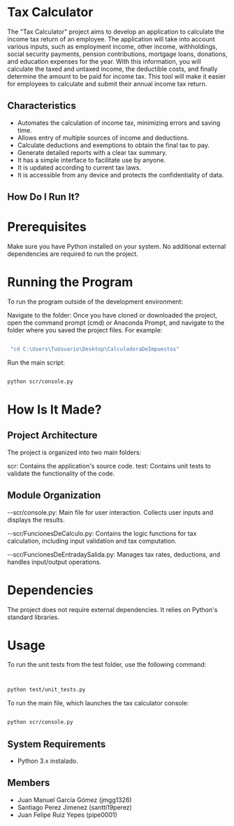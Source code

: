 # Tax Calculator
The "Tax Calculator" project aims to develop an application to calculate the income tax return of an employee. The application will take into account various inputs, such as employment income, other income, withholdings, social security payments, pension contributions, mortgage loans, donations, and education expenses for the year. With this information, you will calculate the taxed and untaxed income, the deductible costs, and finally determine the amount to be paid for income tax. This tool will make it easier for employees to calculate and submit their annual income tax return.

## Characteristics

- Automates the calculation of income tax, minimizing errors and saving time.
- Allows entry of multiple sources of income and deductions.
- Calculate deductions and exemptions to obtain the final tax to pay.
- Generate detailed reports with a clear tax summary.
- It has a simple interface to facilitate use by anyone.
- It is updated according to current tax laws.
- It is accessible from any device and protects the confidentiality of data.

 ## How Do I Run It?
 # Prerequisites
Make sure you have Python installed on your system. No additional external dependencies are required to run the project.

 # Running the Program
To run the program outside of the development environment:

Navigate to the folder: Once you have cloned or downloaded the project, open the command prompt (cmd) or Anaconda Prompt, and navigate to the folder where you saved the project files. For example:

```bash

 "cd C:\Users\TuUsuario\Desktop\CalculadoraDeImpuestos"

````


Run the main script:

```bash

python scr/console.py

```

# How Is It Made?
 ## Project Architecture
The project is organized into two main folders:

scr: Contains the application's source code.
test: Contains unit tests to validate the functionality of the code.

## Module Organization
--scr/console.py: Main file for user interaction. Collects user inputs and displays the results.


--scr/FuncionesDeCalculo.py: Contains the logic functions for tax calculation, including input validation and tax computation.


--scr/FuncionesDeEntradaySalida.py: Manages tax rates, deductions, and handles input/output operations.
# Dependencies
The project does not require external dependencies. It relies on Python's standard libraries.

# Usage
To run the unit tests from the test folder, use the following command:

```bash


python test/unit_tests.py

```

To run the main file, which launches the tax calculator console:

```bash

python scr/console.py

```

## System Requirements

- Python 3.x instalado.

## Members

- Juan Manuel García Gómez (jmgg1326)
- Santiago Perez Jimenez (santti19perez)
- Juan Felipe Ruiz Yepes (pipe0001)

